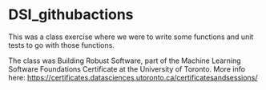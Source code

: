 # DSI_githubactions

This was a class exercise where we were to write some functions and unit tests to go with those functions.

The class was Building Robust Software, part of the Machine Learning Software Foundations Certificate at the University of Toronto. 
More info here: https://certificates.datasciences.utoronto.ca/certificatesandsessions/ 

